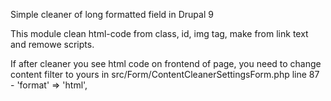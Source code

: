 Simple cleaner of long formatted field in Drupal 9

This module clean html-code from class, id, img tag, make from link text and remowe scripts.

If after cleaner you see html code on frontend of page, you need to change content filter to yours in src/Form/ContentCleanerSettingsForm.php line 87 - 'format' => 'html',
